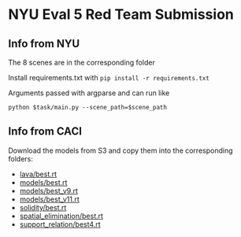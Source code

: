 # NYU Eval 5 Red Team Submission

## Info from NYU

The 8 scenes are in the corresponding folder

Install requirements.txt with `pip install -r requirements.txt`

Arguments passed with argparse and can run like 

```
python $task/main.py --scene_path=$scene_path
```

## Info from CACI

Download the models from S3 and copy them into the corresponding folders:
- [lava/best.rt](https://nyu-models.s3.amazonaws.com/eval-5/lava/best.pt)
- [models/best.rt](https://nyu-models.s3.amazonaws.com/eval-5/models/best.pt)
- [models/best_v9.rt](https://nyu-models.s3.amazonaws.com/eval-5/models/best_v9.pt)
- [models/best_v11.rt](https://nyu-models.s3.amazonaws.com/eval-5/models/best_v11.pt)
- [solidity/best.rt](https://nyu-models.s3.amazonaws.com/eval-5/solidity/best.pt)
- [spatial_elimination/best.rt](https://nyu-models.s3.amazonaws.com/eval-5/spatial_elimination/best.pt)
- [support_relation/best4.rt](https://nyu-models.s3.amazonaws.com/eval-5/support_relation/best4.pt)

